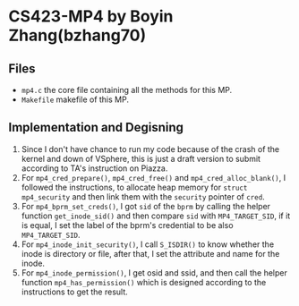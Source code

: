 # CS423-MP4 by Boyin Zhang(bzhang70)

## Files

* `mp4.c` the core file containing all the methods for this MP.
* `Makefile` makefile of this MP.

## Implementation and Degisning

1. Since I don't have chance to run my code because of the crash of the kernel and down of VSphere, this is just a draft version to submit according to TA's instruction on Piazza.
2. For `mp4_cred_prepare()`, `mp4_cred_free()` and `mp4_cred_alloc_blank()`, I followed the instructions, to allocate heap memory for `struct mp4_security` and then link them with the `security` pointer of `cred`.
3. For `mp4_bprm_set_creds()`, I got `sid` of the `bprm` by calling the helper function `get_inode_sid()` and then compare `sid` with `MP4_TARGET_SID`, if it is equal, I set the label of the bprm's credential to be also `MP4_TARGET_SID`.
4. For `mp4_inode_init_security()`, I call `S_ISDIR()` to know whether the inode is directory or file, after that, I set the attribute and name for the inode.
5. For `mp4_inode_permission()`, I get osid and ssid, and then call the helper function `mp4_has_permission()` which is designed according to the instructions to get the result.  
